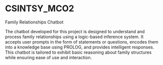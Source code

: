 # CSINTSY_MCO2
 Family Relationships Chatbot

The chatbot developed for this project is designed to understand and process family relationships using a logic-based inference system. It accepts user prompts in the form of statements or questions, encodes them into a knowledge base using PROLOG, and provides intelligent responses. This chatbot is tailored to exhibit basic reasoning about family structures while ensuring ease of use and interaction.